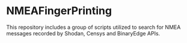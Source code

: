 # NMEAFingerPrinting
This repository includes a group of scripts utilized to search for NMEA messages recorded by Shodan, Censys and BinaryEdge APIs.
